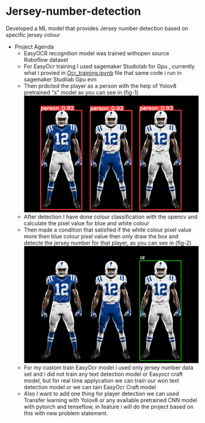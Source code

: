 # Jersey-number-detection
Developed a ML model that provides Jersey number detection based on specific jersey colour
- Project Agenda
  - EasyOCR recognition model was trained withopen source Roboflow dataset
  - For EasyOcr training I used sagemaker Studiolab for Gpu , currently what i provied in [Ocr_training.ipynb](./main/Ocr_training.ipynb) file that same code i run in sagemaker Studilab Gpu evn
  - Then prdicted the player as a person with the help of Yolov8 pretrained "s" model as you can see in (fig-1) !["Output Image"](./runs/detect/predict/image0.jpg)
  - After detection I have done colour classification with the opencv and calculate the pixel value for blue and white colour
  - Then made a condition that satisfied if the white colour pixel value more then blue colour pixel value then only draw the box and detecte the jersey number for that player, as you can see in (fig-2) !["Output Image"](./output_image.jpg?raw=true)
  - For my custom train EasyOcr model i used only jersey number data set and i did not train any text detection model or Easyocr craft model, but for real time applycation we can train our won text detection model or we can      tain EasyOcr Craft model
  - Also I want to add one thing for player detection we can used Transfer learning with Yolov8 or any available pretrained CNN model with pytorch and tenseflow, in feature i will do the project based on this with new            problem statement. 
